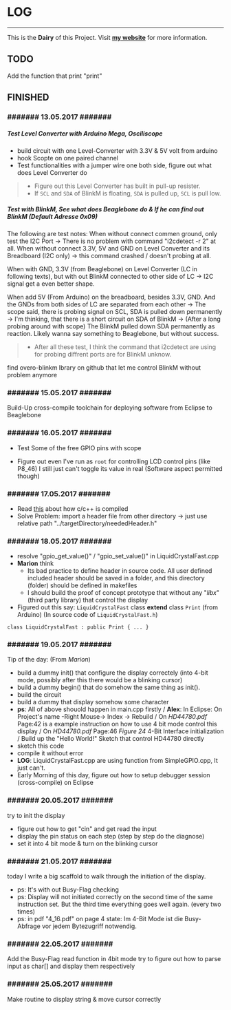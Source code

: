 # **LOG**
---
This is the **Dairy** of this Project. Visit [**my website**](http://www.gao-su.com) for more information.

## TODO ##

Add the function that print "print"

## FINISHED ##

### ####### 13.05.2017 ####### ###

##### Test Level Converter with Arduino Mega, Osciliscope
- build circuit with one Level-Converter with 3.3V & 5V volt from arduino
- hook Scopte on one paired channel
- Test functionalities with a jumper wire one both side, figure out what does Level Converter do
> - Figure out this Level Converter has built in pull-up resister.
> - If `SCL` and `SDA` of BlinkM is floating, `SDA` is pulled up, `SCL` is pull low.

##### Test with BlinkM, See what does Beaglebone do & If he can find out BlinkM (Default Adresse 0x09)
The following are test notes:
When without connect commen ground, only test the I2C Port
-> There is no problem with command "i2cdetect -r 2" at all.
When without connect 3.3V, 5V and GND on Level Converter and its Breadboard (I2C only)
-> this command crashed / doesn't probing at all.

When with GND, 3.3V (from Beaglebone) on Level Converter (LC in following texts),
but with out BlinkM connected to other side of LC
-> I2C signal get a even better shape.

When add 5V (From Arduino) on the breadboard, besides 3.3V, GND.
And the GNDs from both sides of LC are separated from each other
-> The scope said, there is probing signal on SCL, SDA is pulled down permanently
-> I'm thinking, that there is a short circuit on SDA of BlinkM
-> (After a long probing around with scope) The BlinkM pulled down SDA permanently as reaction. Likely wanna say something to Beaglebone, but without success.
> - After all these test, I think the command that i2cdetect are using for probing diffrent ports are for BlinkM unknow.

find overo-blinkm lbrary on github that let me control BlinkM without problem anymore

### ####### 15.05.2017 ####### ###
Build-Up cross-compile toolchain for deploying software from Eclipse to Beaglebone

### ####### 16.05.2017 ####### ###
- Test Some of the free GPIO pins with scope

- Figure out even I've run as `root` for controlling LCD control pins (like P8_46) I still just can't toggle its value in real (Software aspect permitted though)

### ####### 17.05.2017 ####### ###
- Read [this](http://www.cplusplus.com/forum/articles/10627/) about how c/c++ is compiled
- Solve Problem: import a header file from other directory -> just use relative path "../targetDirectory/neededHeader.h"

### ####### 18.05.2017 ####### ###
- resolve "gpio_get_value()" / "gpio_set_value()" in LiquidCrystalFast.cpp
- **Marion** think
  - Its bad practice to define header in source code. All user defined included header should be saved in a folder, and this directory (folder) should be defined in makefiles
  - I should build the proof of concept prototype that without any "_libx_" (third party library) that control the display
- Figured out this say: `LiquidCrystalFast` class **extend** class `Print` (from Arduino) (In source code of `LiquidCrystalFast.h`)
```
class LiquidCrystalFast : public Print { ... }
```
### ####### 19.05.2017 ####### ###
Tip of the day: (From _Marion_) 
- build a dummy init() that configure the display correctely (into 4-bit mode, possibly after this there would be a blinking cursor)
- build a dummy begin() that do somehow the same thing as init().
- build the circuit
- build a dummy that display somehow some character
- **ps**: All of above shouold happen in main.cpp firstly 
/ **Alex**: In Eclipse: On Project's name -Right Mouse-> Index -> Rebuild
/ On _HD44780.pdf_ Page:42 is a example instruction on how to use 4 bit mode control this display
/ On _HD44780.pdf_ Page:46 _Figure 24_ 4-Bit Interface initialization
/ Build up the "Hello World!" Sketch that control HD44780 directly
- sketch this code
- compile it without error
- **LOG**: LiquidCrystalFast.cpp are using function from SimpleGPIO.cpp, It just can't.
- Early Morning of this day, figure out how to setup debugger session (cross-compile) on Eclipse

### ####### 20.05.2017 ####### ###

try to init the display
- figure out how to get "cin" and get read the input
- display the pin status on each step (step by step do the diagnose)
- set it into 4 bit mode & turn on the blinking cursor

### ####### 21.05.2017 ####### ###
today I write a big scaffold to walk through the initiation of the display.
- ps: It's with out Busy-Flag checking
- ps: Display will not initiated correctly on the second time of the same instruction set. But the third time everything goes well again. (every two times)
- ps: in pdf "4_16.pdf" on page 4 state: Im 4-Bit Mode ist die Busy-Abfrage vor jedem Bytezugriff notwendig.

### ####### 22.05.2017 ####### ###
Add the Busy-Flag read function in 4bit mode
try to figure out how to parse input as char[] and display them respectively

### ####### 25.05.2017 ####### ###
Make routine to display string & move cursor correctly
